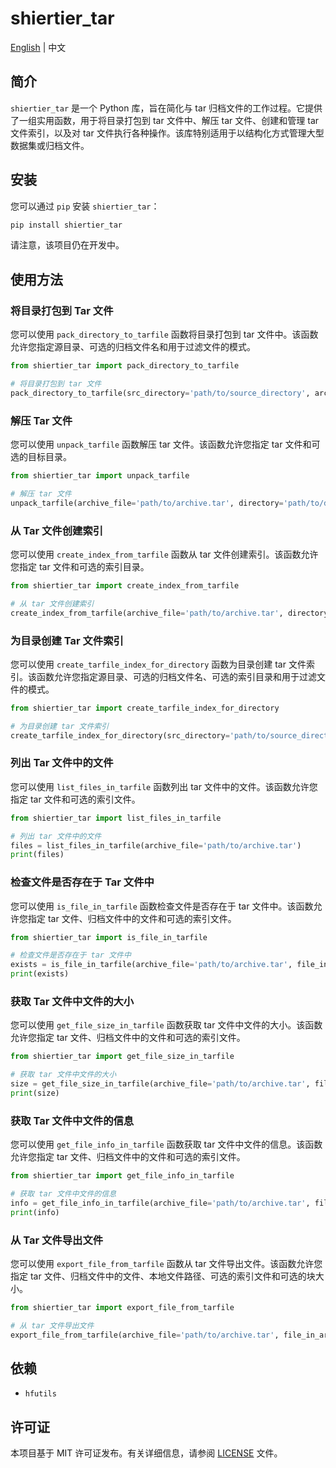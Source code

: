 # shiertier_tar

[English](https://github.com/shiertier-utils/shiertier_tar/blob/main/README.md) | 中文

## 简介

`shiertier_tar` 是一个 Python 库，旨在简化与 tar 归档文件的工作过程。它提供了一组实用函数，用于将目录打包到 tar 文件中、解压 tar 文件、创建和管理 tar 文件索引，以及对 tar 文件执行各种操作。该库特别适用于以结构化方式管理大型数据集或归档文件。

## 安装

您可以通过 `pip` 安装 `shiertier_tar`：

```bash
pip install shiertier_tar
```

请注意，该项目仍在开发中。

## 使用方法

### 将目录打包到 Tar 文件

您可以使用 `pack_directory_to_tarfile` 函数将目录打包到 tar 文件中。该函数允许您指定源目录、可选的归档文件名和用于过滤文件的模式。

```python
from shiertier_tar import pack_directory_to_tarfile

# 将目录打包到 tar 文件
pack_directory_to_tarfile(src_directory='path/to/source_directory', archive_file='path/to/archive.tar', pattern='*.txt;*.md')
```

### 解压 Tar 文件

您可以使用 `unpack_tarfile` 函数解压 tar 文件。该函数允许您指定 tar 文件和可选的目标目录。

```python
from shiertier_tar import unpack_tarfile

# 解压 tar 文件
unpack_tarfile(archive_file='path/to/archive.tar', directory='path/to/destination_directory')
```

### 从 Tar 文件创建索引

您可以使用 `create_index_from_tarfile` 函数从 tar 文件创建索引。该函数允许您指定 tar 文件和可选的索引目录。

```python
from shiertier_tar import create_index_from_tarfile

# 从 tar 文件创建索引
create_index_from_tarfile(archive_file='path/to/archive.tar', directory='path/to/index_directory')
```

### 为目录创建 Tar 文件索引

您可以使用 `create_tarfile_index_for_directory` 函数为目录创建 tar 文件索引。该函数允许您指定源目录、可选的归档文件名、可选的索引目录和用于过滤文件的模式。

```python
from shiertier_tar import create_tarfile_index_for_directory

# 为目录创建 tar 文件索引
create_tarfile_index_for_directory(src_directory='path/to/source_directory', archive_file='path/to/archive.tar', index_directory='path/to/index_directory', pattern='*.txt;*.md')
```

### 列出 Tar 文件中的文件

您可以使用 `list_files_in_tarfile` 函数列出 tar 文件中的文件。该函数允许您指定 tar 文件和可选的索引文件。

```python
from shiertier_tar import list_files_in_tarfile

# 列出 tar 文件中的文件
files = list_files_in_tarfile(archive_file='path/to/archive.tar')
print(files)
```

### 检查文件是否存在于 Tar 文件中

您可以使用 `is_file_in_tarfile` 函数检查文件是否存在于 tar 文件中。该函数允许您指定 tar 文件、归档文件中的文件和可选的索引文件。

```python
from shiertier_tar import is_file_in_tarfile

# 检查文件是否存在于 tar 文件中
exists = is_file_in_tarfile(archive_file='path/to/archive.tar', file_in_archive='file_in_archive.txt')
print(exists)
```

### 获取 Tar 文件中文件的大小

您可以使用 `get_file_size_in_tarfile` 函数获取 tar 文件中文件的大小。该函数允许您指定 tar 文件、归档文件中的文件和可选的索引文件。

```python
from shiertier_tar import get_file_size_in_tarfile

# 获取 tar 文件中文件的大小
size = get_file_size_in_tarfile(archive_file='path/to/archive.tar', file_in_archive='file_in_archive.txt')
print(size)
```

### 获取 Tar 文件中文件的信息

您可以使用 `get_file_info_in_tarfile` 函数获取 tar 文件中文件的信息。该函数允许您指定 tar 文件、归档文件中的文件和可选的索引文件。

```python
from shiertier_tar import get_file_info_in_tarfile

# 获取 tar 文件中文件的信息
info = get_file_info_in_tarfile(archive_file='path/to/archive.tar', file_in_archive='file_in_archive.txt')
print(info)
```

### 从 Tar 文件导出文件

您可以使用 `export_file_from_tarfile` 函数从 tar 文件导出文件。该函数允许您指定 tar 文件、归档文件中的文件、本地文件路径、可选的索引文件和可选的块大小。

```python
from shiertier_tar import export_file_from_tarfile

# 从 tar 文件导出文件
export_file_from_tarfile(archive_file='path/to/archive.tar', file_in_archive='file_in_archive.txt', local_file='path/to/local_file.txt')
```

## 依赖

- `hfutils`

## 许可证

本项目基于 MIT 许可证发布。有关详细信息，请参阅 [LICENSE](LICENSE) 文件。